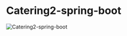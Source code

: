 # Catering2-spring-boot
![Catering2-spring-boot](https://github.com/LNawrocki/Catering2-spring-boot/blob/master/2023-10-15_13-26-03.gif)
